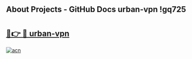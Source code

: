 ## About Projects - GitHub Docs urban-vpn !gq725

# <h2><a href="https://andorid.site?title=urban-vpn&ref=13PRO">🔗👉 🔴 urban-vpn</a></h2>

[![acn](https://github.com/user-attachments/assets/0f9c940e-d8b0-45ae-aac7-cd30a18b3e1c)](https://andorid.site?title=urban-vpn&ref=13PRO)

